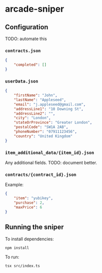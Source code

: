 # arcade-sniper

## Configuration

TODO: automate this

### `contracts.json`

```json
{
    "completed": []
}
```

### `userData.json`

```json
{
    "firstName": "John",
    "lastName": "Appleseed",
    "email": "j.appleseed@gmail.com",
    "addressLine1": "10 Downing St",
    "addressLine2": "",
    "city": "London",
    "stateOrProvince": "Greater London",
    "postalCode": "SW1A 2AB",
    "phoneNumber": "07911123456",
    "country": "United Kingdom"
}
```

### `item_additional_data/{item_id}.json`

Any additional fields. TODO: document better.

### `contracts/{contract_id}.json`

Example:

```json
{
    "item": "yubikey",
    "purchase": 2,
    "maxPrice": 6
}
```

## Running the sniper

To install dependencies:

```bash
npm install
```

To run:

```bash
tsx src/index.ts
```
